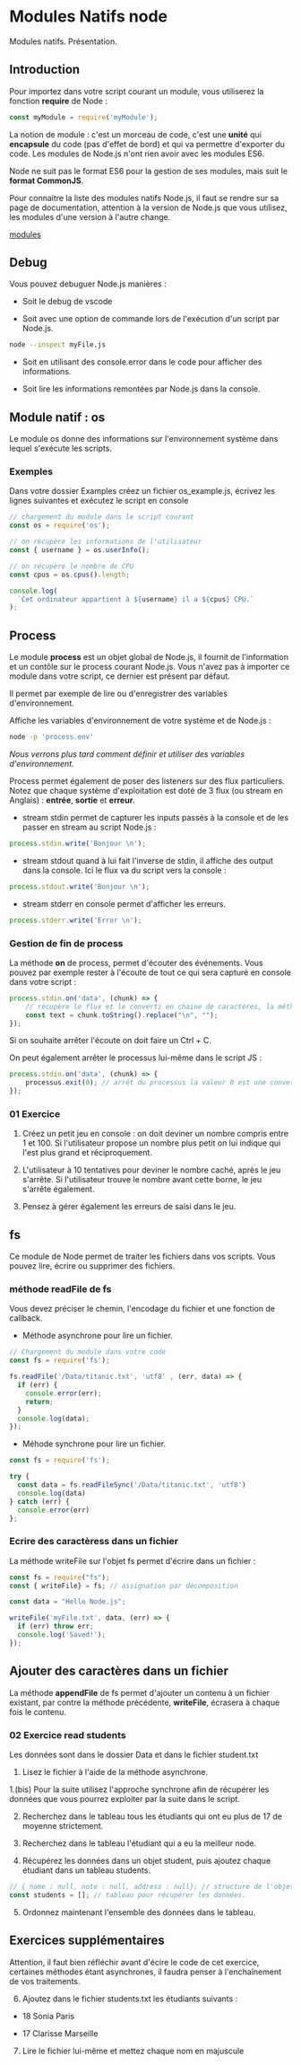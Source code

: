 # Modules Natifs node

Modules natifs. Présentation.

## Introduction

Pour importez dans votre script courant un module, vous utiliserez la fonction **require** de Node :

```js
const myModule = require('myModule');
```

La notion de module : c'est un morceau de code, c'est une **unité** qui **encapsule** du code (pas d'effet de bord) et qui va permettre d'exporter du code. Les modules de Node.js n'ont rien avoir avec les modules ES6.

Node ne suit pas le format ES6 pour la gestion de ses modules, mais suit le **format CommonJS**. 

Pour connaitre la liste des modules natifs Node.js, il faut se rendre sur sa page de documentation, attention à la version de Node.js que vous utilisez, les modules d'une version à l'autre change.

[modules](https://nodejs.org/dist/latest-v14.x/docs/api/)

## Debug

Vous pouvez debuguer Node.js  manières :

- Soit le debug de vscode

- Soit avec une option de commande lors de l'exécution d'un script par Node.js.

```bash
node --inspect myFile.js
```

- Soit en utilisant des console.error dans le code pour afficher des informations.

- Soit lire les informations remontées par Node.js dans la console.

## Module natif : os

Le module os donne des informations sur l'environnement système dans lequel s'exécute les scripts. 

### Exemples

Dans votre dossier Examples créez un fichier os_example.js, écrivez les lignes suivantes et exécutez le script en console

```js
// chargement du module dans le script courant
const os = require('os');

// on récupère les informations de l'utilisateur
const { username } = os.userInfo();

// on récupère le nombre de CPU
const cpus = os.cpus().length;

console.log(
  `Cet ordinateur appartient à ${username} il a ${cpus} CPU.`
);
```

## Process

Le module **process** est un objet global de Node.js, il fournit de l'information et un contôle sur le process courant Node.js. Vous n'avez pas à importer ce module dans votre script, ce dernier est présent par défaut.

Il permet par exemple de lire ou d'enregistrer des variables d'environnement. 

Affiche les variables d'environnement de votre système et de Node.js :

```bash
node -p 'process.env'
```

*Nous verrons plus tard comment définir et utiliser des variables d'environnement.*

Process permet également de poser des listeners sur des flux particuliers. Notez que chaque système d'exploitation est doté de 3 flux (ou stream en Anglais) : **entrée**, **sortie** et **erreur**.

- stream stdin permet de capturer les inputs passés à la console et de les passer en stream au script Node.js :

```js
process.stdin.write('Bonjour \n');
```

- stream stdout quand à lui fait l'inverse de stdin, il affiche des output dans la console. Ici le flux va du script vers la console :

```js
process.stdout.write('Bonjour \n');
```

- stream stderr en console permet d'afficher les erreurs.

```js
process.stderr.write('Error \n');
```

### Gestion de fin de process

La méthode **on** de process, permet d'écouter des événements. Vous pouvez par exemple rester à l'écoute de tout ce qui sera capturé en console dans votre script :

```js
process.stdin.on('data', (chunk) => {
    // récupère le flux et le converti en chaine de caractères, la méthode replace permet de supprimer le saut de ligne            
    const text = chunk.toString().replace("\n", ""); 
});
```

Si on souhaite arrêter l'écoute on doit faire un Ctrl + C. 

On peut également arrêter le processus lui-même dans le script JS :

```js
process.stdin.on('data', (chunk) => {
    processus.exit(0); // arrêt du processus la valeur 0 est une convetion
});
```

### 01 Exercice 

1. Créez un petit jeu en console : on doit deviner un nombre compris entre 1 et 100. Si l'utilisateur propose un nombre plus petit on lui indique qui l'est plus grand et réciproquement. 

2. L'utilisateur à 10 tentatives pour deviner le nombre caché, après le jeu s'arrête. Si l'utilisateur trouve le nombre avant cette borne, le jeu s'arrête également. 

3. Pensez à gérer également les erreurs de saisi dans le jeu.

## fs

Ce module de Node permet de traiter les fichiers dans vos scripts. Vous pouvez lire, écrire ou supprimer des fichiers.

### méthode readFile de fs

Vous devez préciser le chemin, l'encodage du fichier et une fonction de callback.

- Méthode asynchrone pour lire un fichier.

```js
// Chargement du module dans votre code
const fs = require('fs');

fs.readFile('/Data/titanic.txt', 'utf8' , (err, data) => {
  if (err) {
    console.error(err);
    return;
  }
  console.log(data);
});
```

- Méhode synchrone pour lire un fichier.

```js
const fs = require('fs');

try {
  const data = fs.readFileSync('/Data/titanic.txt', 'utf8')
  console.log(data)
} catch (err) {
  console.error(err)
};
```

### Ecrire des caractèress dans un fichier

La méthode writeFile sur l'objet fs permet d'écrire dans un fichier :

```js
const fs = require("fs");
const { writeFile} = fs; // assignation par décomposition

const data = "Hello Node.js";

writeFile('myFile.txt', data, (err) => {
  if (err) throw err;
  console.log('Saved!');
});
```

## Ajouter des caractères dans un fichier

La méthode **appendFile** de fs permet d'ajouter un contenu à un fichier existant, par contre la méthode précédente, **writeFile**, écrasera à chaque fois le contenu.

### 02 Exercice read students

Les données sont dans le dossier Data et dans le fichier student.txt

1. Lisez le fichier à l'aide de la méthode asynchrone.

1.(bis) Pour la suite utilisez l'approche synchrone afin de récupérer les données que vous pourrez exploiter par la suite dans le script.

2. Recherchez dans le tableau tous les étudiants qui ont eu plus de 17 de moyenne strictement.

3. Recherchez dans le tableau l'étudiant qui a eu la meilleur node.

4. Récupérez les données dans un objet student, puis ajoutez chaque étudiant dans un tableau students.

```js
// { name : null, note : null, address : null}; // structure de l'objet
const students = []; // tableau pour récupérer les données.
```

5. Ordonnez maintenant l'ensemble des données dans le tableau.

## Exercices supplémentaires

Attention, il faut bien réfléchir avant d'écire le code de cet exercice, certaines méthodes étant asynchrones, il faudra penser à l'enchaînement de vos traitements.

6. Ajoutez dans le fichier students.txt les étudiants suivants :

- 18 Sonia Paris

- 17 Clarisse Marseille

7. Lire le fichier lui-même et mettez chaque nom en majuscule

